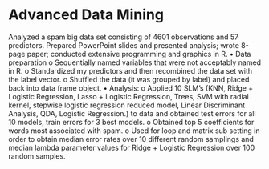 # Advanced Data Mining
Analyzed a spam big data set consisting of 4601 observations and 57 predictors. Prepared PowerPoint slides and presented analysis; wrote 8-page paper; conducted extensive programming and graphics in R. 
   •	Data preparation
       o	Sequentially named variables that were not acceptably named in R.
       o	Standardized my predictors and then recombined the data set with the label vector.
       o	Shuffled the data (it was grouped by label) and placed back into data frame object.
•	Analysis:
o	Applied 10 SLM’s (KNN, Ridge + Logistic Regression, Lasso + Logistic Regression, Trees, SVM with radial kernel, stepwise logistic regression reduced model, Linear Discriminant Analysis, QDA, Logistic Regression.) to data and obtained test errors for all 10 models, train errors for 3 best models.
o	Obtained top 5 coefficients for words most associated with spam.
o	Used for loop and matrix sub setting in order to obtain median error rates over 10 different random samplings and median lambda parameter values for Ridge + Logistic Regression over 100 random samples.
